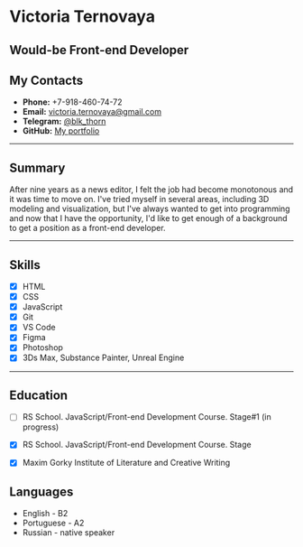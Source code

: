 # Victoria Ternovaya

## Would-be Front-end Developer

## My Contacts

- **Phone:** +7-918-460-74-72
- **Email:** victoria.ternovaya@gmail.com
- **Telegram:** [@blk_thorn](https://t.me/blk_thorn)
- **GitHub:** [My portfolio](https://github.com/blk-thorn)

---

## Summary

After nine years as a news editor, I felt the job had become monotonous and it was time to move on. I've tried myself in several areas, including 3D modeling and visualization, but I've always wanted to get into programming and now that I have the opportunity, I'd like to get enough of a background to get a position as a front-end developer.

---

## Skills

- [x] HTML
- [x] CSS
- [x] JavaScript
- [x] Git
- [x] VS Code
- [x] Figma
- [x] Photoshop
- [x] 3Ds Max, Substance Painter, Unreal Engine

---

## Education

- [ ] RS School. JavaScript/Front-end Development Course. Stage#1 (in progress)

- [x] RS School. JavaScript/Front-end Development Course. Stage

- [x] Maxim Gorky Institute of Literature and Creative Writing

## Languages

- English - B2
- Portuguese - A2
- Russian - native speaker
